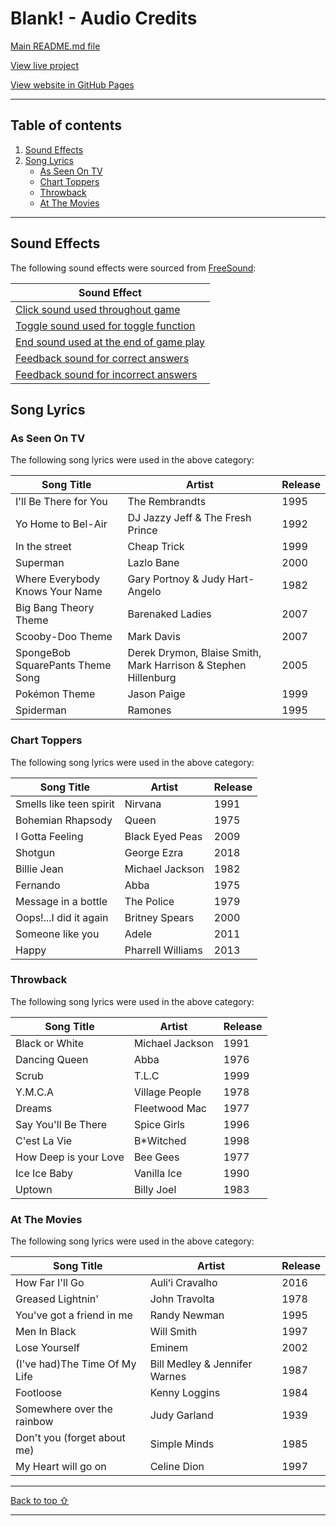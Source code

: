 # Blank! - Audio Credits

[Main README.md file](README.md "Link to README file")

[View live project](https://rebeccatraceyt.github.io/WhatTheBlank/ "Link to Live project")

[View website in GitHub Pages](https://github.com/rebeccatraceyt/WhatTheBlank "Link to Blank! Repository")

***
## Table of contents
1. [Sound Effects](#Sound-Effects)
2. [Song Lyrics](#Song-Lyrics) 
     - [As Seen On TV](#As-Seen-On-TV)
     - [Chart Toppers](#Chart-Toppers)
     - [Throwback](#Throwback)
     - [At The Movies](#At-The-Movies)

***

## Sound Effects

The following sound effects were sourced from [FreeSound](https://freesound.org/ "Link to FreeSound"):

| Sound Effect |
|--------------|
| [Click sound used throughout game](https://freesound.org/people/j1987/sounds/335745/ "Link to referenced sound effect")| 
| [Toggle sound used for toggle function](https://freesound.org/people/Infernus2/sounds/423957/ "Link to referenced sound effect")| 
| [End sound used at the end of game play](https://freesound.org/people/shinephoenixstormcrow/sounds/337049/ "Link to referenced sound effect")| 
| [Feedback sound for correct answers](https://freesound.org/people/Bertrof/sounds/131660/ "Link to referenced sound effect")| 
| [Feedback sound for incorrect answers](https://freesound.org/people/ajh3/sounds/520066/ "Link to referenced sound effect")| 

## Song Lyrics

### As Seen On TV

The following song lyrics were used in the above category:

| Song Title                       | Artist                                                         | Release |
|----------------------------------|----------------------------------------------------------------|---------|
| I'll Be There for You            | The Rembrandts                                                 | 1995    |
| Yo Home to Bel-Air               | DJ Jazzy Jeff & The Fresh Prince                               | 1992    |
| In the street                    | Cheap Trick                                                    | 1999    |
| Superman                         | Lazlo Bane                                                     | 2000    |
| Where Everybody Knows Your Name  | Gary Portnoy & Judy Hart-Angelo                                | 1982    |
| Big Bang Theory Theme            | Barenaked Ladies                                               | 2007    |
| Scooby-Doo Theme                 | Mark Davis                                                     | 2007    |
| SpongeBob SquarePants Theme Song | Derek Drymon, Blaise Smith, Mark Harrison & Stephen Hillenburg | 2005    |
| Pokémon Theme                    | Jason Paige                                                    | 1999    |
| Spiderman                        | Ramones                                                        | 1995    |

### Chart Toppers

The following song lyrics were used in the above category:

| Song Title              | Artist            | Release |
|-------------------------|-------------------|---------|
| Smells like teen spirit | Nirvana           | 1991    |
| Bohemian Rhapsody       | Queen             | 1975    |
| I Gotta Feeling         | Black Eyed Peas   | 2009    |
| Shotgun                 | George Ezra       | 2018    |
| Billie Jean             | Michael Jackson   | 1982    |
| Fernando                | Abba              | 1975    |
| Message in a bottle     | The Police        | 1979    |
| Oops!...I did it again  | Britney Spears    | 2000    |
| Someone like you        | Adele             | 2011    |
| Happy                   | Pharrell Williams | 2013    |

### Throwback

The following song lyrics were used in the above category:

| Song Title            | Artist          | Release |
|-----------------------|-----------------|---------|
| Black or White        | Michael Jackson | 1991    |
| Dancing Queen         | Abba            | 1976    |
| Scrub                 | T.L.C           | 1999    |
| Y.M.C.A               | Village People  | 1978    |
| Dreams                | Fleetwood Mac   | 1977    |
| Say You'll Be There   | Spice Girls     | 1996    |
| C'est La Vie          | B*Witched       | 1998    |
| How Deep is your Love | Bee Gees        | 1977    |
| Ice Ice Baby          | Vanilla Ice     | 1990    |
| Uptown                | Billy Joel      | 1983    |

### At The Movies

The following song lyrics were used in the above category:

| Song Title                    | Artist                        | Release |
|-------------------------------|-------------------------------|---------|
| How Far I'll Go               | Auliʻi Cravalho               | 2016    |
| Greased Lightnin'             | John Travolta                 | 1978    |
| You've got a friend in me     | Randy Newman                  | 1995    |
| Men In Black                  | Will Smith                    | 1997    |
| Lose Yourself                 | Eminem                        | 2002    |
| (I've had)The Time Of My Life | Bill Medley & Jennifer Warnes | 1987    |
| Footloose                     | Kenny Loggins                 | 1984    |
| Somewhere over the rainbow    | Judy Garland                  | 1939    |
| Don't you (forget about me)   | Simple Minds                  | 1985    |
| My Heart will go on           | Celine Dion                   | 1997    |
***

[Back to top ⇧](#Blank---Audio-Credits)

***